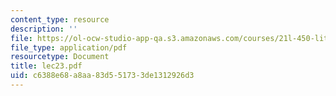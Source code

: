```yaml
---
content_type: resource
description: ''
file: https://ol-ocw-studio-app-qa.s3.amazonaws.com/courses/21l-450-literature-and-ethical-values-fall-2002/c6388e68a8aa83d551733de1312926d3_lec23.pdf
file_type: application/pdf
resourcetype: Document
title: lec23.pdf
uid: c6388e68-a8aa-83d5-5173-3de1312926d3
---
```


